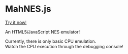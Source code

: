 # MahNES.js

[Try it now!](https://hlorenzi.github.io/mahnesjs/)

An HTML5/JavaScript NES emulator!

Currently, there is only basic CPU emulation.  
Watch the CPU execution through the debugging console!